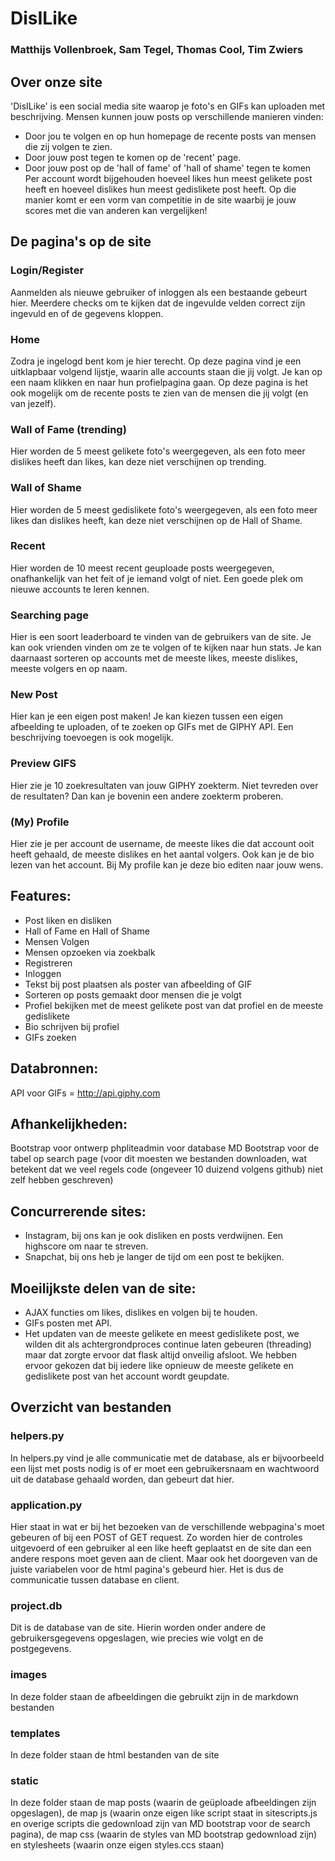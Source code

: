 # DisILike

### Matthijs Vollenbroek, Sam Tegel, Thomas Cool, Tim Zwiers
## Over onze site
'DisILike' is een social media site waarop je foto's en GIFs kan uploaden met beschrijving. Mensen kunnen jouw posts op verschillende manieren vinden:
- Door jou te volgen en op hun homepage de recente posts van mensen die zij volgen te zien.
- Door jouw post tegen te komen op de 'recent' page.
- Door jouw post op de 'hall of fame' of 'hall of shame' tegen te komen
Per account wordt bijgehouden hoeveel likes hun meest gelikete post heeft en hoeveel dislikes hun meest gedislikete post heeft. Op die manier komt er een vorm van competitie in de site waarbij je jouw scores met die van anderen kan vergelijken!
## De pagina's op de site
### Login/Register
Aanmelden als nieuwe gebruiker of inloggen als een bestaande gebeurt hier. Meerdere checks om te kijken dat de ingevulde velden correct zijn ingevuld en of de gegevens kloppen.
### Home
Zodra je ingelogd bent kom je hier terecht. Op deze pagina vind je een uitklapbaar volgend lijstje, waarin alle accounts staan die jij volgt. Je kan op een naam klikken en naar hun profielpagina gaan.
Op deze pagina is het ook mogelijk om de recente posts te zien van de mensen die jij volgt (en van jezelf).
### Wall of Fame (trending)
Hier worden de 5 meest gelikete foto's weergegeven, als een foto meer dislikes heeft dan likes, kan deze niet verschijnen op trending.
### Wall of Shame
Hier worden de 5 meest gedislikete foto's weergegeven, als een foto meer likes dan dislikes heeft, kan deze niet verschijnen op de Hall of Shame.
### Recent
Hier worden de 10 meest recent geuploade posts weergegeven, onafhankelijk van het feit of je iemand volgt of niet. Een goede plek om nieuwe accounts te leren kennen.
### Searching page
Hier is een soort leaderboard te vinden van de gebruikers van de site. Je kan ook vrienden vinden om ze te volgen of te kijken naar hun stats.
Je kan daarnaast sorteren op accounts met de meeste likes, meeste dislikes, meeste volgers en op naam.
### New Post
Hier kan je een eigen post maken! Je kan kiezen tussen een eigen afbeelding te uploaden, of te zoeken op GIFs met de GIPHY API. Een beschrijving toevoegen is ook mogelijk.
### Preview GIFS
Hier zie je 10 zoekresultaten van jouw GIPHY zoekterm. Niet tevreden over de resultaten? Dan kan je bovenin een andere zoekterm proberen.
### (My) Profile
Hier zie je per account de username, de meeste likes die dat account ooit heeft gehaald, de meeste dislikes en het aantal volgers. Ook kan je de bio lezen van het account.
Bij My profile kan je deze bio editen naar jouw wens.

## Features:
-	Post liken en disliken
-	Hall of Fame en Hall of Shame
-	Mensen Volgen
-	Mensen opzoeken via zoekbalk
-	Registreren
-	Inloggen
-	Tekst bij post plaatsen als poster van afbeelding of GIF
-	Sorteren op posts gemaakt door mensen die je volgt
-	Profiel bekijken met de meest gelikete post van dat profiel en de meeste gedislikete
- Bio schrijven bij profiel
- GIFs zoeken

## Databronnen:
API voor GIFs = http://api.giphy.com

## Afhankelijkheden:
Bootstrap voor ontwerp
phpliteadmin voor database
MD Bootstrap voor de tabel op search page (voor dit moesten we bestanden downloaden, wat betekent dat we veel regels code (ongeveer 10 duizend volgens github) niet zelf hebben geschreven)

## Concurrerende sites:
-	Instagram, bij ons kan je ook disliken en posts verdwijnen. Een highscore om naar te streven.
-	Snapchat, bij ons heb je langer de tijd om een post te bekijken.

 
## Moeilijkste delen van de site:
-	AJAX functies om likes, dislikes en volgen bij te houden.
-	GIFs posten met API.
- Het updaten van de meeste gelikete en meest gedislikete post, we wilden dit als achtergrondproces continue laten gebeuren (threading) maar dat zorgte ervoor dat flask altijd onveilig afsloot. We hebben ervoor gekozen dat bij iedere like opnieuw de meeste gelikete en gedislikete post van het account wordt geupdate.

## Overzicht van bestanden
### helpers.py
In helpers.py vind je alle communicatie met de database, als er bijvoorbeeld een lijst met posts nodig is of er moet een gebruikersnaam en wachtwoord uit de database gehaald worden, dan gebeurt dat hier.
### application.py
Hier staat in wat er bij het bezoeken van de verschillende webpagina's moet gebeuren of bij een POST of GET request. Zo worden hier de controles uitgevoerd of een gebruiker al een like heeft geplaatst en de site dan een andere respons moet geven aan de client. 
Maar ook het doorgeven van de juiste variabelen voor de html pagina's gebeurd hier. Het is dus de communicatie tussen database en client.
### project.db
Dit is de database van de site. Hierin worden onder andere de gebruikersgegevens opgeslagen, wie precies wie volgt en de postgegevens.

### images
In deze folder staan de afbeeldingen die gebruikt zijn in de markdown bestanden

### templates
In deze folder staan de html bestanden van de site

### static
In deze folder staan de map posts (waarin de geüploade afbeeldingen zijn opgeslagen), de map js (waarin onze eigen like script staat in sitescripts.js en overige scripts die gedownload zijn van MD bootstrap voor de search pagina), de map css (waarin de styles van MD bootstrap gedownload zijn) en stylesheets (waarin onze eigen styles.ccs staan)

